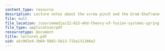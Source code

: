 ```yaml
---
content_type: resource
description: Lecture notes about the screw pinch and the Grad-Shafranov equation.
file: null
file_location: /coursemedia/22-615-mhd-theory-of-fusion-systems-spring-2007/a5c962e43b645b825b13715a131166e2_lecture5.pdf
file_type: application/pdf
resourcetype: Document
title: lecture5.pdf
uid: a5c962e4-3b64-5b82-5b13-715a131166e2
---
```

